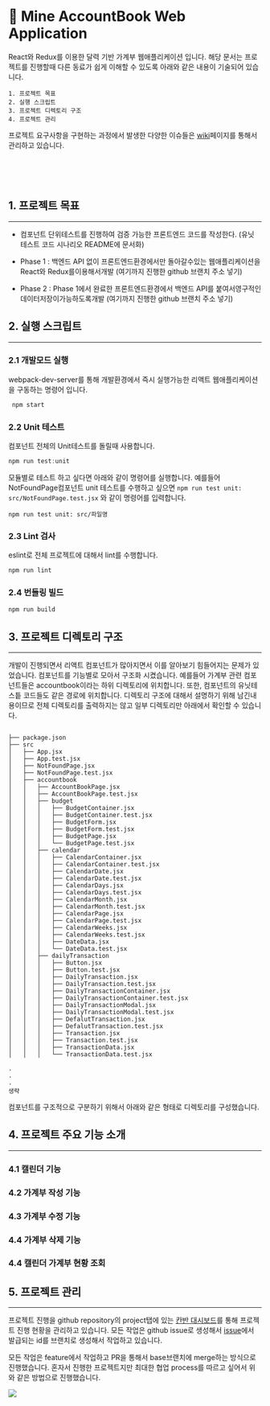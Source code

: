 # 🐜 Mine AccountBook Web Application 

React와 Redux를 이용한 달력 기반 가계부 웹애플리케이션 입니다.
해당 문서는 프로젝트를 진행할때 다른 동료가 쉽게 이해할 수 있도록 아래와 같은 내용이 기술되어 있습니다.

```
1. 프로젝트 목표
2. 실행 스크립트
3. 프로젝트 디렉토리 구조 
4. 프로젝트 관리
```

프로젝트 요구사항을 구현하는 과정에서 발생한 다양한 이슈들은 [wiki](https://github.com/CodeSoom/project-react-4-seong-dodo/wiki )페이지를 통해서 관리하고 있습니다.

</br>
</br>
</br>

## 1. 프로젝트 목표
---

- 컴포넌트 단위테스트를 진행하여 검증 가능한 프론트엔드 코드를 작성한다. (유닛 테스트 코드 시나리오 README에 문서화)
-  Phase 1 : 백엔드 API 없이 프론트엔드환경에서만 돌아갈수있는 웹애플리케이션을 React와 Redux를이용해서개발 (여기까지 진행한 github 브랜치 주소 넣기)

-  Phase 2 : Phase 1에서 완료한 프론트엔드환경에서 백엔드 API를 붙여서영구적인데이터저장이가능하도록개발 (여기까지 진행한 github 브랜치 주소 넣기)

## 2. 실행 스크립트
---

### 2.1 개발모드 실행

webpack-dev-server를 통해 개발환경에서 즉시 실행가능한 리액트 웹애플리케이션을 구동하는 명령어 입니다.

``` javascript
 npm start
```

### 2.2 Unit 테스트

컴포넌트 전체의 Unit테스트를 돌릴때 사용합니다. 

``` javascript
npm run test:unit
```

모듈별로 테스트 하고 싶다면 아래와 같이 명령어를 실행합니다.
예를들어 NotFoundPage컴포넌트 unit 테스트를 수행하고 싶으면 `npm run test unit: src/NotFoundPage.test.jsx` 와 같이 명령어를 입력합니다.
```
npm run test unit: src/파일명
```

### 2.3 Lint 검사

eslint로 전체 프로젝트에 대해서 lint를 수행합니다.

``` javascript
npm run lint
```

### 2.4 번들링 빌드

``` javascript
npm run build
```

## 3. 프로젝트 디렉토리 구조
---

개발이 진행되면서 리액트 컴포넌트가 많아지면서 이를 알아보기 힘들어지는 문제가 있었습니다. 컴포넌트를 기능별로 모아서 구조화 시켰습니다. 예를들어 가계부 관련 컴포넌트들은 accountbook이라는 하위 디렉토리에 위치합니다. 또한, 컴포넌트의 유닛테스틑 코드들도 같은 경로에 위치합니다. 디렉토리 구조에 대해서 설명하기 위해 남긴내용이므로 전체 디렉토리를 출력하지는 않고 일부 디렉토리만 아래에서 확인할 수 있습니다.

```

├── package.json
├── src
│   ├── App.jsx
│   ├── App.test.jsx
│   ├── NotFoundPage.jsx
│   ├── NotFoundPage.test.jsx
│   ├── accountbook
│   │   ├── AccountBookPage.jsx
│   │   ├── AccountBookPage.test.jsx
│   │   ├── budget
│   │   │   ├── BudgetContainer.jsx
│   │   │   ├── BudgetContainer.test.jsx
│   │   │   ├── BudgetForm.jsx
│   │   │   ├── BudgetForm.test.jsx
│   │   │   ├── BudgetPage.jsx
│   │   │   └── BudgetPage.test.jsx
│   │   ├── calendar
│   │   │   ├── CalendarContainer.jsx
│   │   │   ├── CalendarContainer.test.jsx
│   │   │   ├── CalendarDate.jsx
│   │   │   ├── CalendarDate.test.jsx
│   │   │   ├── CalendarDays.jsx
│   │   │   ├── CalendarDays.test.jsx
│   │   │   ├── CalendarMonth.jsx
│   │   │   ├── CalendarMonth.test.jsx
│   │   │   ├── CalendarPage.jsx
│   │   │   ├── CalendarPage.test.jsx
│   │   │   ├── CalendarWeeks.jsx
│   │   │   ├── CalendarWeeks.test.jsx
│   │   │   ├── DateData.jsx
│   │   │   └── DateData.test.jsx
│   │   ├── dailyTransaction
│   │   │   ├── Button.jsx
│   │   │   ├── Button.test.jsx
│   │   │   ├── DailyTransaction.jsx
│   │   │   ├── DailyTransaction.test.jsx
│   │   │   ├── DailyTransactionContainer.jsx
│   │   │   ├── DailyTransactionContainer.test.jsx
│   │   │   ├── DailyTransactionModal.jsx
│   │   │   ├── DailyTransactionModal.test.jsx
│   │   │   ├── DefalutTransaction.jsx
│   │   │   ├── DefalutTransaction.test.jsx
│   │   │   ├── Transaction.jsx
│   │   │   ├── Transaction.test.jsx
│   │   │   ├── TransactionData.jsx
│   │   │   └── TransactionData.test.jsx

.
.
.
생략

```


컴포넌트를 구조적으로 구분하기 위해서 아래와 같은 형태로 디렉토리를 구성했습니다.


## 4. 프로젝트 주요 기능 소개
---

### 4.1 캘린더 기능

### 4.2 가계부 작성 기능

### 4.3 가계부 수정 기능

### 4.4 가계부 삭제 기능

### 4.4 캘린더 가계부 현황 조회




## 5. 프로젝트 관리 
---

프로젝트 진행을 github repository의 project탭에 있는  [ 칸반 대시보드](https://github.com/CodeSoom/project-react-4-seong-dodo/projects/1
)를 통해 프로젝트 진행 현황을 관리하고 있습니다. 모든 작업은 github issue로 생성해서 [issue](https://github.com/CodeSoom/project-react-4-seong-dodo/issues?q=is%3Aissue+is%3Aclosed)에서 발급되는 id를 브랜치로 생성해서 작업하고 있습니다.

모든 작업은 feature에서 작업하고 PR을 통해서 base브랜치에 merge하는 방식으로 진행했습니다. 혼자서 진행한 프로젝트지만 최대한 협업 process를 따르고 싶어서 위와 같은 방법으로 진행했습니다.


![](https://images.velog.io/images/seong-dodo/post/6e36da96-abb5-45f1-9d35-4f275074c3ed/image.png)



